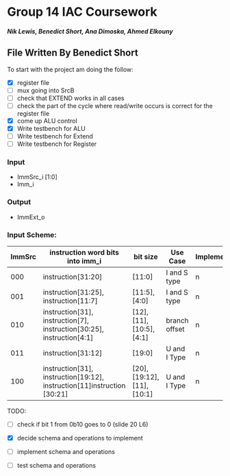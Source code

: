 # Group 14 IAC Coursework
##### Nik Lewis, Benedict Short, Ana Dimoska, Ahmed Elkouny

## File Written By Benedict Short

To start with the project am doing the follow:
- [x] register file
- [ ] mux going into SrcB
- [ ] check that EXTEND works in all cases
- [ ] check the part of the cycle where read/write occurs is correct for the register file
- [x] come up ALU control
- [x] Write testbench for ALU
- [ ] Write testbench for Extend 
- [ ] Write testbench for Register 

### Input

- ImmSrc_i [1:0]
- Imm_i

### Output

- ImmExt_o


### Input Scheme:
| ImmSrc | instruction word bits into imm_i | bit size | Use Case | Implemented? | Fully Tested? |
| --- | --- | --- | --- | --- | --- |
| 000 | instruction[31:20] | [11:0] | I and S type | n | n |
| 001 | instruction[31:25], instruction[11:7] | [11:5],[4:0] | I and S type | n | n |
| 010 | instruction[31], instruction[7], instruction[30:25], instruction[4:1] | [12], [11], [10:5], [4:1] | branch offset | n | n |
| 011 | instruction[31:12] | [19:0] | U and I Type | n | n |
| 100 | instruction[31], instruction[19:12], instruction[11]instruction [30:21] | [20], [19:12], [11], [10:1] | U and I Type | n | n |


TODO:
- [ ] check if bit 1 from 0b10 goes to 0 (slide 20 L6)
- [x] decide schema and operations to implement
- [ ] implement schema and operations
- [ ] test schema and operations


